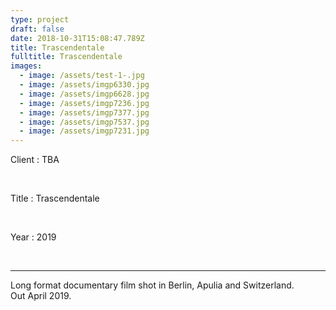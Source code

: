 ```yaml
---
type: project
draft: false
date: 2018-10-31T15:08:47.789Z
title: Trascendentale
fulltitle: Trascendentale
images:
  - image: /assets/test-1-.jpg
  - image: /assets/imgp6330.jpg
  - image: /assets/imgp6628.jpg
  - image: /assets/imgp7236.jpg
  - image: /assets/imgp7377.jpg
  - image: /assets/imgp7537.jpg
  - image: /assets/imgp7231.jpg
---
```


Client : TBA

<br/>

Title : Trascendentale

<br/>

Year : 2019

<br/>

---

Long format documentary film shot in Berlin, Apulia and Switzerland. \
Out April 2019.
